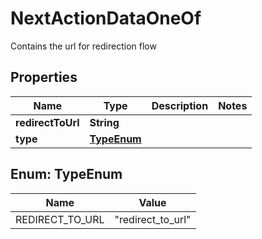 

# NextActionDataOneOf

Contains the url for redirection flow

## Properties

| Name | Type | Description | Notes |
|------------ | ------------- | ------------- | -------------|
|**redirectToUrl** | **String** |  |  |
|**type** | [**TypeEnum**](#TypeEnum) |  |  |



## Enum: TypeEnum

| Name | Value |
|---- | -----|
| REDIRECT_TO_URL | &quot;redirect_to_url&quot; |



